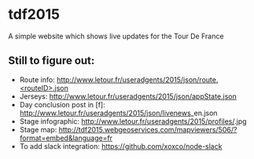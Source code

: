 # tdf2015

A simple website which shows live updates for the Tour De France

## Still to figure out:
* Route info: http://www.letour.fr/useradgents/2015/json/route.<routeID>.json
* Jerseys: http://www.letour.fr/useradgents/2015/json/appState.json
* Day conclusion post in [f]: http://www.letour.fr/useradgents/2015/json/livenews<stageNo>_en.json
* Stage infographic: http://www.letour.fr/useradgents/2015/profiles/<stageNo>.jpg
* Stage map: http://tdf2015.webgeoservices.com/mapviewers/506/?format=embed&language=fr
* To add slack integration: https://github.com/xoxco/node-slack